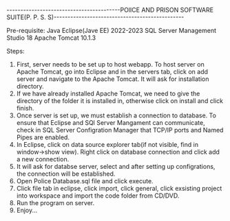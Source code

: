 -----------------------------------------POlICE AND PRISON SOFTWARE SUITE(P. P. S. S)-----------------------------------------------

Pre-requisite:
Java 
Eclipse(Jave EE) 2022-2023 
SQL Server Management Studio 18
Apache Tomcat 10.1.3

Steps:
1. First, server needs to be set up to host webapp. To host server on Apache Tomcat, go into Eclipse and in the servers tab, click on add server and navigate to the Apache Tomcat. It will ask for installation directory.
2. If we have already installed Apache Tomcat, we need to give the directory of the folder it is installed in, otherwise click on install and click finish.
3. Once server is set up, we must establish a connection to database. To ensure that Eclipse and SQl Server Mangament can communicate, check in SQL Server Configration Manager that TCP/IP ports and Named Pipes are enabled.
4. In Eclipse, click on data source explorer tab(if not visible, find in window->show view). Right click on database connection and click add a new connection.
5. It will ask for databse server, select and after setting up configrations, the connection will be established.
6. Open Police Database.sql file and click execute.
7. Click file tab in eclipse, click import, click general, click exsisting project into workspace and import the code folder from CD/DVD. 
8. Run the program on server.
9. Enjoy...
